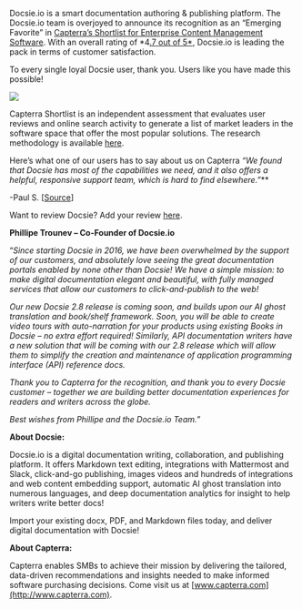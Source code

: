 Docsie.io is a smart documentation authoring & publishing platform. The Docsie.io team is overjoyed to announce its recognition as an “Emerging Favorite” in [Capterra’s Shortlist for Enterprise Content Management Software](https://www.capterra.com/enterprise-content-management-software/#shortlist). With an overall rating of *4[.7 out of 5*](https://www.capterra.com/p/185219/Docsie/), Docsie.io is leading the pack in terms of customer satisfaction.

To every single loyal Docsie user, thank you. Users like you have made this possible!

![](https://cdn.docsie.io/workspace_8D5W1pxgb7Jq3oZO7/doc_vQfR1TFvrUMWGTXFc/file_shQ2RU3DXrrN3OnIw/boo_tt3aeZp07xsCA9YkY/d606cc48-929b-01e8-4006-5634d3fe191dimage.png)

Capterra Shortlist is an independent assessment that evaluates user reviews and online search activity to generate a list of market leaders in the software space that offer the most popular solutions. The research methodology is available [here](https://blog.capterra.com/research-methodologies/).

Here’s what one of our users has to say about us on Capterra **“We* found that Docsie has most of the capabilities we need, and it also offers a helpful, responsive support team, which is hard to find elsewhere.”***

-Paul S. [[Source](https://www.capterra.com/p/185219/Docsie/reviews/3019279/)]

Want to review Docsie? Add your review [here](https://reviews.capterra.com/new/185219).



**Phillipe Trounev – Co-Founder of Docsie.io**

“*Since starting Docsie in 2016, we have been overwhelmed by the support of our customers, and absolutely love seeing the great documentation portals enabled by none other than Docsie! We have a simple mission: to make digital documentation elegant and beautiful, with fully managed services that allow our customers to click-and-publish to the web!*

*Our new Docsie 2.8 release is coming soon, and builds upon our AI ghost translation and book/shelf framework. Soon, you will be able to create video tours with auto-narration for your products using existing Books in Docsie – no extra effort required! Similarly, API documentation writers have a new solution that will be coming with our 2.8 release which will allow them to simplify the creation and maintenance of application programming interface (API) reference docs.*

*Thank you to Capterra for the recognition, and thank you to every Docsie customer – together we are building better documentation experiences for readers and writers across the globe.*



*Best wishes from Phillipe and the Docsie.io Team.”*



**About Docsie:**

Docsie.io is a digital documentation writing, collaboration, and publishing platform. It offers Markdown text editing, integrations with Mattermost and Slack, click-and-go publishing, images videos and hundreds of integrations and web content embedding support, automatic AI ghost translation into numerous languages, and deep documentation analytics for insight to help writers write better docs!

Import your existing docx, PDF, and Markdown files today, and deliver digital documentation with Docsie!

**About Capterra:**

Capterra enables SMBs to achieve their mission by delivering the tailored, data-driven recommendations and insights needed to make informed software purchasing decisions. Come visit us at [www.capterra.com](http://www.capterra.com).


